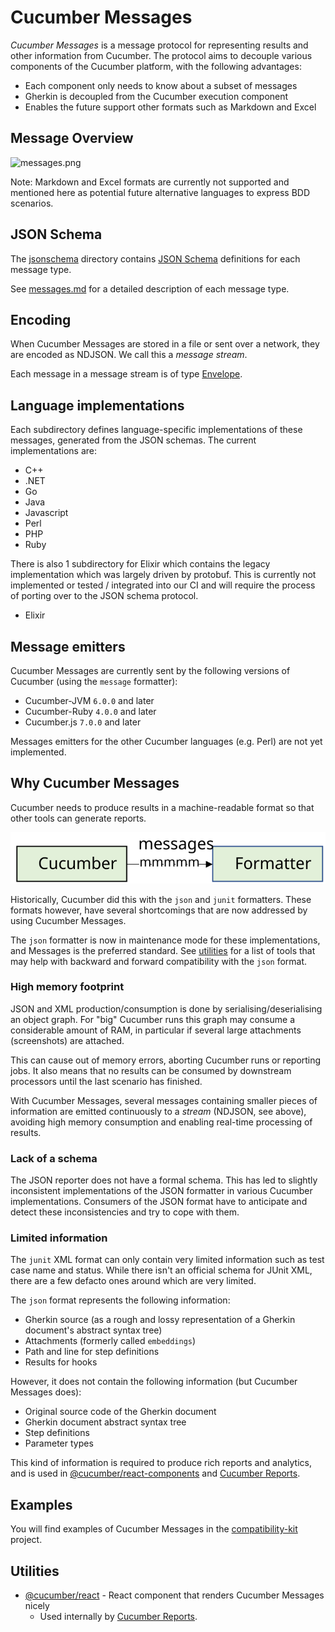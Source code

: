 # Cucumber Messages

*Cucumber Messages* is a message protocol for representing results and other information
from Cucumber. The protocol aims to decouple various components of the Cucumber platform, with the following advantages:

* Each component only needs to know about a subset of messages
* Gherkin is decoupled from the Cucumber execution component
* Enables the future support other formats such as Markdown and Excel

## Message Overview

![messages.png](messages.png)

Note: Markdown and Excel formats are currently not supported and mentioned here as potential future alternative languages to express BDD scenarios.

## JSON Schema

The [jsonschema](jsonschema) directory contains [JSON Schema](https://json-schema.org/)
definitions for each message type.

See [messages.md](messages.md) for a detailed description of each message type.

## Encoding

When Cucumber Messages are stored in a file or sent over a network, they are
encoded as NDJSON. We call this a *message stream*.

Each message in a message stream is of type [Envelope](messages.md#envelope).

## Language implementations

Each subdirectory defines language-specific implementations of these messages,
generated from the JSON schemas. The current implementations are:
- C++
- .NET
- Go
- Java
- Javascript
- Perl
- PHP
- Ruby

There is also 1 subdirectory for Elixir which contains the legacy implementation which was largely
driven by protobuf. This is currently not implemented or tested / integrated into our CI and will
require the process of porting over to the JSON schema protocol.

- Elixir

## Message emitters
Cucumber Messages are currently sent by the following versions of Cucumber (using the `message` formatter):

* Cucumber-JVM `6.0.0` and later
* Cucumber-Ruby `4.0.0` and later
* Cucumber.js `7.0.0` and later

Messages emitters for the other Cucumber languages (e.g. Perl) are not yet implemented. 

## Why Cucumber Messages

Cucumber needs to produce results in a machine-readable format so that other tools can generate reports.

![messages-stream.svg](messages-stream.svg)

Historically, Cucumber did this with the `json` and `junit` formatters.
These formats however, have several shortcomings that are now addressed by using Cucumber Messages.

The `json` formatter is now in maintenance mode for these implementations, and Messages is the preferred standard.
See [utilities](#utilities) for a list of tools that may help with backward and forward compatibility
with the `json` format.

### High memory footprint

JSON and XML production/consumption is done by serialising/deserialising an object graph. For "big" Cucumber
runs this graph may consume a considerable amount of RAM, in particular if several large attachments
(screenshots) are attached.

This can cause out of memory errors, aborting Cucumber runs or reporting jobs. It also means that no results can be
consumed by downstream processors until the last scenario has finished.

With Cucumber Messages, several messages containing smaller pieces of information are emitted
continuously to a *stream* (NDJSON, see above), avoiding high memory consumption and enabling real-time processing
of results.

### Lack of a schema

The JSON reporter does not have a formal schema. This has led to slightly inconsistent implementations
of the JSON formatter in various Cucumber implementations. Consumers of the JSON format have
to anticipate and detect these inconsistencies and try to cope with them.

### Limited information

The `junit` XML format can only contain very limited information such as test case name and status.
While there isn't an official schema for JUnit XML, there are a few defacto ones around which are very limited.

The `json` format represents the following information:

* Gherkin source (as a rough and lossy representation of a Gherkin document's abstract syntax tree)
* Attachments (formerly called `embeddings`)
* Path and line for step definitions
* Results for hooks

However, it does not contain the following information (but Cucumber Messages does):

* Original source code of the Gherkin document
* Gherkin document abstract syntax tree
* Step definitions
* Parameter types

This kind of information is required to produce rich reports and analytics, and is
used in [@cucumber/react-components](https://github.com/cucumber/react-components) and [Cucumber Reports](https://reports.cucumber.io/).

## Examples

You will find examples of Cucumber Messages in the [compatibility-kit](https://github.com/cucumber/compatibility-kit/) project.

## Utilities

* [@cucumber/react](https://github.com/cucumber/cucumber-react) - React component that renders Cucumber Messages nicely
  * Used internally by [Cucumber Reports](https://reports.cucumber.io/).
